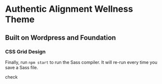 # Authentic Alignment Wellness Theme

## Built on Wordpress and Foundation

### CSS Grid Design

Finally, run `npm start` to run the Sass compiler. It will re-run every time you save a Sass file.

check
